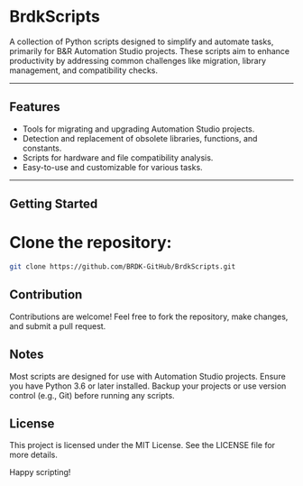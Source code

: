 # BrdkScripts

A collection of Python scripts designed to simplify and automate tasks, primarily for B&R Automation Studio projects. These scripts aim to enhance productivity by addressing common challenges like migration, library management, and compatibility checks.

---

## Features

- Tools for migrating and upgrading Automation Studio projects.
- Detection and replacement of obsolete libraries, functions, and constants.
- Scripts for hardware and file compatibility analysis.
- Easy-to-use and customizable for various tasks.

---

## Getting Started

# Clone the repository:
   ```bash
   git clone https://github.com/BRDK-GitHub/BrdkScripts.git
   ```

## Contribution
Contributions are welcome! Feel free to fork the repository, make changes, and submit a pull request.

## Notes
Most scripts are designed for use with Automation Studio projects.
Ensure you have Python 3.6 or later installed.
Backup your projects or use version control (e.g., Git) before running any scripts.

## License
This project is licensed under the MIT License. See the LICENSE file for more details.


Happy scripting!